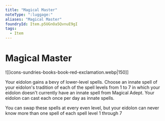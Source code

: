 ```yaml
---
title: "Magical Master"
noteType: ":luggage:"
aliases: "Magical Master"
foundryId: Item.p5UGnOa5QvnuE9gI
tags:
  - Item
---
```


# Magical Master
![[icons-sundries-books-book-red-exclamation.webp|150]]

Your eidolon gains a bevy of lower-level spells. Choose an innate spell of your eidolon's tradition of each of the spell levels from 1 to 7 in which your eidolon doesn't currently have an innate spell from Magical Adept. Your eidolon can cast each once per day as innate spells.

You can swap these spells at every even level, but your eidolon can never know more than one spell of each spell level 1 through 7
